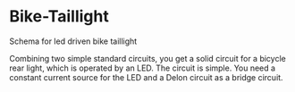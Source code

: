 # Bike-Taillight
Schema for led driven bike taillight

Combining two simple standard circuits, you get a solid circuit for a bicycle rear light, which 
is operated by an LED. The circuit is simple. You need a constant current source for the LED 
and a Delon circuit as a bridge circuit.
